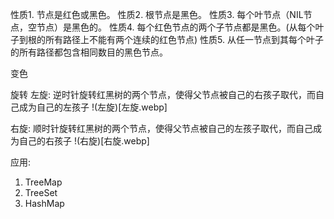 性质1. 节点是红色或黑色。
性质2. 根节点是黑色。
性质3. 每个叶节点（NIL节点，空节点）是黑色的。
性质4. 每个红色节点的两个子节点都是黑色。(从每个叶子到根的所有路径上不能有两个连续的红色节点)
性质5. 从任一节点到其每个叶子的所有路径都包含相同数目的黑色节点。

变色

旋转
左旋:
逆时针旋转红黑树的两个节点，使得父节点被自己的右孩子取代，而自己成为自己的左孩子
!(左旋)[左旋.webp]

右旋:
顺时针旋转红黑树的两个节点，使得父节点被自己的左孩子取代，而自己成为自己的右孩子
!(右旋)[右旋.webp]

应用:
1. TreeMap
2. TreeSet
3. HashMap
